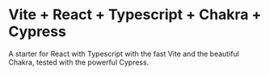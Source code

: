 # Vite + React + Typescript + Chakra + Cypress
A starter for React with Typescript with the fast Vite and the beautiful Chakra, tested with the powerful Cypress.

